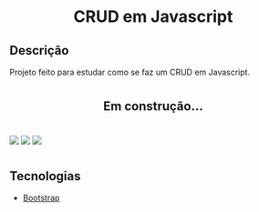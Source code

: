 <h1 align="center">CRUD em Javascript</h1>

## Descrição
Projeto feito para estudar como se faz um CRUD em Javascript.

#
<h2 align="center"> 
	Em construção...
</h2>

#
<div>
    <img src="https://img.shields.io/badge/HTML5-E34F26?style=for-the-badge&logo=html5&logoColor=white">
    <img src="https://img.shields.io/badge/CSS3-1572B6?style=for-the-badge&logo=css3&logoColor=white">
    <img src="https://img.shields.io/badge/JavaScript-323330?style=for-the-badge&logo=javascript&logoColor=F7DF1E">
</div>

#
## Tecnologias

- [Bootstrap](https://getbootstrap.com/)